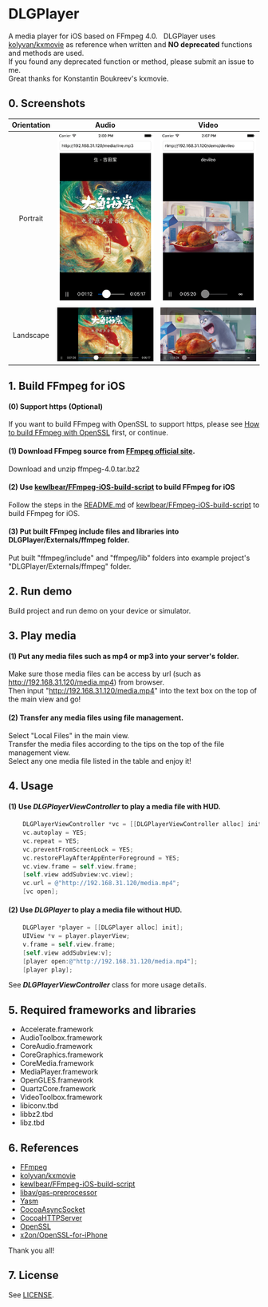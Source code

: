# DLGPlayer
A media player for iOS based on FFmpeg 4.0.  
DLGPlayer uses [kolyvan/kxmovie](https://github.com/kolyvan/kxmovie "https://github.com/kolyvan/kxmovie") as reference when written and **NO deprecated** functions and methods are used.  
If you found any deprecated function or method, please submit an issue to me.  
Great thanks for Konstantin Boukreev's kxmovie.  

## 0. Screenshots
|Orientation|Audio|Video|
|:---------:|:---:|:---:|
|Portrait|![](https://github.com/DeviLeo/Screenshots/blob/master/DLGPlayer/Simulator%20Screen%20Shot%2022%20Dec%202016%2C%202.00.52%20PM.png)|![](https://github.com/DeviLeo/Screenshots/blob/master/DLGPlayer/Simulator%20Screen%20Shot%2022%20Dec%202016%2C%202.07.30%20PM.png)|
|Landscape|![](https://github.com/DeviLeo/Screenshots/blob/master/DLGPlayer/Simulator%20Screen%20Shot%2022%20Dec%202016%2C%202.01.05%20PM.png)|![](https://github.com/DeviLeo/Screenshots/blob/master/DLGPlayer/Simulator%20Screen%20Shot%2022%20Dec%202016%2C%202.07.38%20PM.png)|

## 1. Build FFmpeg for iOS
#### (0) Support https (Optional)  
If you want to build FFmpeg with OpenSSL to support https, please see [How to build FFmpeg with OpenSSL](How_to_build_ffmpeg_with_openssl.md "How_to_build_ffmpeg_with_openssl.md") first, or continue.  

#### (1) Download FFmpeg source from [FFmpeg official site](http://ffmpeg.org/download.html "http://ffmpeg.org/download.html").  
Download and unzip ffmpeg-4.0.tar.bz2  

#### (2) Use [kewlbear/FFmpeg-iOS-build-script](https://github.com/kewlbear/FFmpeg-iOS-build-script "https://github.com/kewlbear/FFmpeg-iOS-build-script") to build FFmpeg for iOS  
Follow the steps in the [README.md](https://github.com/kewlbear/FFmpeg-iOS-build-script "https://github.com/kewlbear/FFmpeg-iOS-build-script") of [kewlbear/FFmpeg-iOS-build-script](https://github.com/kewlbear/FFmpeg-iOS-build-script "https://github.com/kewlbear/FFmpeg-iOS-build-script") to build FFmpeg for iOS.  

#### (3) Put built FFmpeg include files and libraries into DLGPlayer/Externals/ffmpeg folder.  
Put built "ffmpeg/include" and "ffmpeg/lib" folders into example project's "DLGPlayer/Externals/ffmpeg" folder.  

## 2. Run demo
Build project and run demo on your device or simulator.  

## 3. Play media
#### (1) Put any media files such as mp4 or mp3 into your server's folder.  
Make sure those media files can be access by url (such as http://192.168.31.120/media.mp4) from browser.  
Then input "http://192.168.31.120/media.mp4" into the text box on the top of the main view and go!

#### (2) Transfer any media files using file management.
Select "Local Files" in the main view.  
Transfer the media files according to the tips on the top of the file management view.  
Select any one media file listed in the table and enjoy it!  

## 4. Usage
#### (1) Use *DLGPlayerViewController* to play a media file with HUD.
```Objective-C
    DLGPlayerViewController *vc = [[DLGPlayerViewController alloc] init];
    vc.autoplay = YES;
    vc.repeat = YES;
    vc.preventFromScreenLock = YES;
    vc.restorePlayAfterAppEnterForeground = YES;
    vc.view.frame = self.view.frame;
    [self.view addSubview:vc.view];
    vc.url = @"http://192.168.31.120/media.mp4";
    [vc open];
```

#### (2) Use *DLGPlayer* to play a media file without HUD.
```Objective-C
    DLGPlayer *player = [[DLGPlayer alloc] init];
    UIView *v = player.playerView;
    v.frame = self.view.frame;
    [self.view addSubview:v];
    [player open:@"http://192.168.31.120/media.mp4"];
    [player play];
```
See ***DLGPlayerViewController*** class for more usage details.

## 5. Required frameworks and libraries
* Accelerate.framework
* AudioToolbox.framework
* CoreAudio.framework
* CoreGraphics.framework
* CoreMedia.framework
* MediaPlayer.framework
* OpenGLES.framework
* QuartzCore.framework
* VideoToolbox.framework
* libiconv.tbd
* libbz2.tbd
* libz.tbd

## 6. References
* [FFmpeg](http://ffmpeg.org "http://ffmpeg.org")
* [kolyvan/kxmovie](https://github.com/kolyvan/kxmovie "https://github.com/kolyvan/kxmovie")
* [kewlbear/FFmpeg-iOS-build-script](https://github.com/kewlbear/FFmpeg-iOS-build-script "https://github.com/kewlbear/FFmpeg-iOS-build-script")
* [libav/gas-preprocessor](https://github.com/libav/gas-preprocessor "https://github.com/libav/gas-preprocessor")
* [Yasm](http://yasm.tortall.net "http://yasm.tortall.net")
* [CocoaAsyncSocket](https://github.com/robbiehanson/CocoaAsyncSocket "https://github.com/robbiehanson/CocoaAsyncSocket")
* [CocoaHTTPServer](https://github.com/robbiehanson/CocoaHTTPServer "https://github.com/robbiehanson/CocoaHTTPServer")
* [OpenSSL](https://www.openssl.org "https://www.openssl.org")
* [x2on/OpenSSL-for-iPhone](https://github.com/x2on/OpenSSL-for-iPhone "https://github.com/x2on/OpenSSL-for-iPhone")

Thank you all!

## 7. License
See [LICENSE](https://github.com/DeviLeo/DLGPlayer/blob/master/LICENSE "LGPL-3.0").
